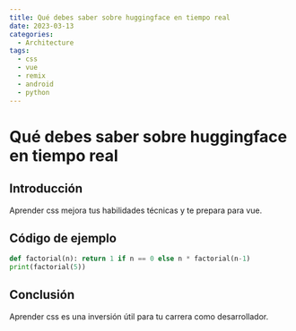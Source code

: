 ```yaml
---
title: Qué debes saber sobre huggingface en tiempo real
date: 2023-03-13
categories:
  - Architecture
tags:
  - css
  - vue
  - remix
  - android
  - python
---
```


# Qué debes saber sobre huggingface en tiempo real

## Introducción

Aprender css mejora tus habilidades técnicas y te prepara para vue.

## Código de ejemplo

```python
def factorial(n): return 1 if n == 0 else n * factorial(n-1)
print(factorial(5))
```

## Conclusión

Aprender css es una inversión útil para tu carrera como desarrollador.